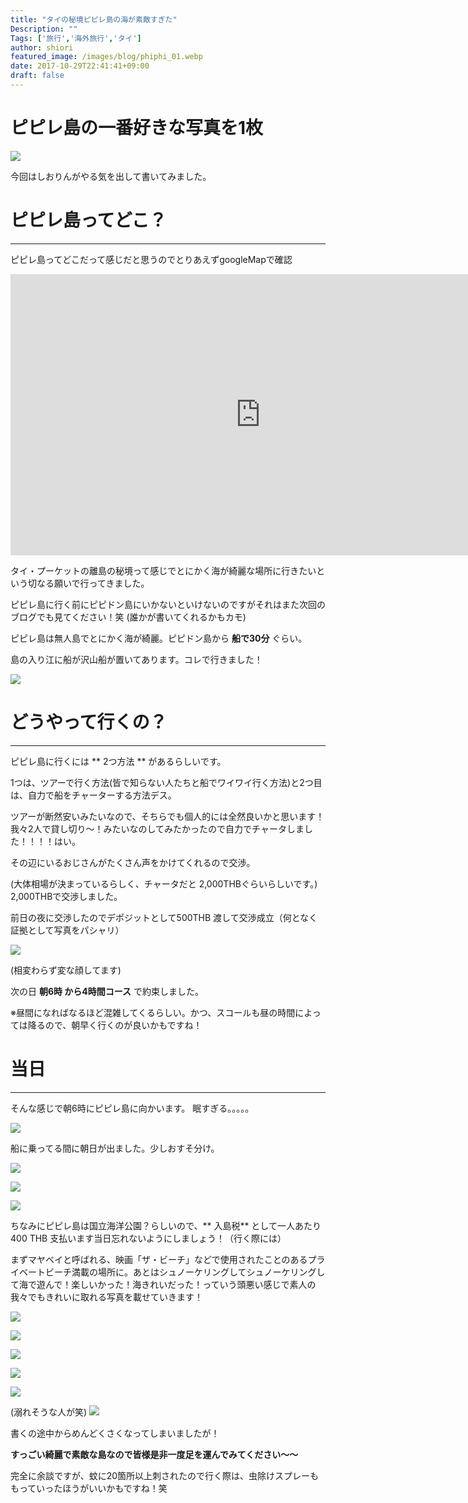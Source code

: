 ```yaml
---
title: "タイの秘境ピピレ島の海が素敵すぎた"
Description: ""
Tags: ['旅行','海外旅行','タイ']
author: shiori
featured_image: /images/blog/phiphi_01.webp
date: 2017-10-29T22:41:41+09:00
draft: false
---
```


# ピピレ島の一番好きな写真を1枚

![](/images/blog/phiphi_01.webp)

今回はしおりんがやる気を出して書いてみました。


# ピピレ島ってどこ？
--- 

ピピレ島ってどこだって感じだと思うのでとりあえずgoogleMapで確認

<iframe src="https://www.google.com/maps/embed?pb=!1m18!1m12!1m3!1d213008.45642068898!2d98.42251139396456!3d7.8923766933988695!2m3!1f0!2f0!3f0!3m2!1i1024!2i768!4f13.1!3m3!1m2!1s0x304e20a33b96bd65%3A0x183d077e0ecb38e4!2z44OU44O8IOODlOODvCDjg6zjgqTls7Y!5e0!3m2!1sja!2sjp!4v1508595508929" width="800" height="450" frameborder="0" style="border:0" allowfullscreen></iframe>


タイ・プーケットの離島の秘境って感じでとにかく海が綺麗な場所に行きたいという切なる願いで行ってきました。


ピピレ島に行く前にピピドン島にいかないといけないのですがそれはまた次回のブログでも見てください！笑 (誰かが書いてくれるかもカモ)


ピピレ島は無人島でとにかく海が綺麗。ピピドン島から <b>船で30分</b> ぐらい。

島の入り江に船が沢山船が置いてあります。コレで行きました！

![](/images/blog/phiphi_02.webp)

# どうやって行くの？
---

ピピレ島に行くには ** 2つ方法 ** があるらしいです。


1つは、ツアーで行く方法(皆で知らない人たちと船でワイワイ行く方法)と2つ目は、自力で船をチャーターする方法デス。


ツアーが断然安いみたいなので、そちらでも個人的には全然良いかと思います！
我々2人で貸し切り〜！みたいなのしてみたかったので自力でチャータしました！！！！はい。


その辺にいるおじさんがたくさん声をかけてくれるので交渉。

(大体相場が決まっているらしく、チャータだと 2,000THBぐらいらしいです。)
 2,000THBで交渉しました。


前日の夜に交渉したのでデポジットとして500THB 渡して交渉成立（何となく証拠として写真をパシャリ）

![](/images/blog/phiphi_03.webp)

(相変わらず変な顔してます)

次の日 **朝6時 から4時間コース** で約束しました。



※昼間になればなるほど混雑してくるらしい。かつ、スコールも昼の時間によっては降るので、朝早く行くのが良いかもですね！

# 当日
---

そんな感じで朝6時にピピレ島に向かいます。
眠すぎる。。。。。


![](/images/blog/phiphi_04.webp)

船に乗ってる間に朝日が出ました。少しおすそ分け。

![](/images/blog/phiphi_05.webp)

![](/images/blog/phiphi_06.webp)


![](/images/blog/phiphi_07.webp)


ちなみにピピレ島は国立海洋公園？らしいので、** 入島税** として一人あたり 400 THB 支払います当日忘れないようにしましょう！（行く際には）


まずマヤベイと呼ばれる、映画「ザ・ビーチ」などで使用されたことのあるプライベートビーチ満載の場所に。あとはシュノーケリングしてシュノーケリングして海で遊んで！楽しいかった！海きれいだった！っていう頭悪い感じで素人の我々でもきれいに取れる写真を載せていきます！


![](/images/blog/phiphi_08.webp)

![](/images/blog/phiphi_09.webp)

![](/images/blog/phiphi_10.webp)

![](/images/blog/phiphi_11.webp)

![](/images/blog/phiphi_12.webp)

(溺れそうな人が笑)
![](/images/blog/phiphi_13.webp)


書くの途中からめんどくさくなってしまいましたが！

**すっごい綺麗で素敵な島なので皆様是非一度足を運んでみてください〜〜** 

完全に余談ですが、蚊に20箇所以上刺されたので行く際は、虫除けスプレーももっていったほうがいいかもですね！笑
